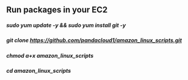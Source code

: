 ## Run packages in your EC2

##### sudo yum update -y && sudo yum install git -y
##### git clone [<current-url>](https://github.com/pandacloud1/amazon_linux_scripts.git)https://github.com/pandacloud1/amazon_linux_scripts.git
##### chmod a+x amazon_linux_scripts
##### cd amazon_linux_scripts
